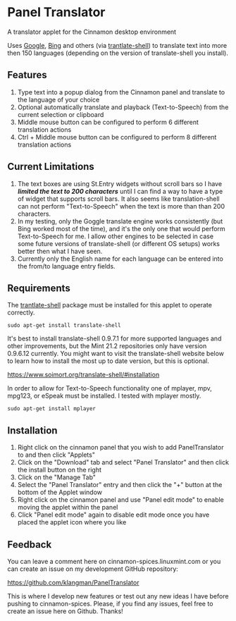 # Panel Translator
A translator applet for the Cinnamon desktop environment

Uses [Google](https://translate.google.com/), [Bing](https://www.bing.com/translator) and others (via [trantlate-shell](https://github.com/soimort/translate-shell)) to translate text into more then 150 languages (depending on the version of translate-shell you install).

## Features

1. Type text into a popup dialog from the Cinnamon panel and translate to the language of your choice
2. Optional automatically translate and playback (Text-to-Speech) from the current selection or clipboard
3. Middle mouse button can be configured to perform 6 different translation actions
4. Ctrl + Middle mouse button can be configured to perform 8 different translation actions

## Current Limitations

1. The text boxes are using St.Entry widgets without scroll bars so I have ***limited the text to 200 characters*** until I can find a way to have a type of widget that supports scroll bars. It also seems like translation-shell can not perform "Text-to-Speech" when the text is more than than 200 characters.
2. In my testing, only the Goggle translate engine works consistently (but Bing worked most of the time), and it's the only one that would perform Text-to-Speech for me. I allow other engines to be selected in case some future versions of translate-shell (or different OS setups) works better then what I have seen.
3. Currently only the English name for each language can be entered into the from/to language entry fields.

## Requirements

The [trantlate-shell](https://github.com/soimort/translate-shell) package must be installed for this applet to operate correctly.

```
sudo apt-get install translate-shell
```

It's best to install translate-shell 0.9.7.1 for more supported languages and other improvements, but the Mint 21.2 repositories only have version 0.9.6.12 currently. You might want to visit the translate-shell website below to learn how to install the most up to date version, but this is optional.

https://www.soimort.org/translate-shell/#installation

In order to allow for Text-to-Speech functionality one of mplayer, mpv, mpg123, or eSpeak must be installed. I tested with mplayer mostly.

```
sudo apt-get install mplayer
```

## Installation
1. Right click on the cinnamon panel that you wish to add PanelTranslator to and then click "Applets"
2. Click on the "Download" tab and select "Panel Translator" and then click the install button on the right
3. Click on the "Manage Tab"
4. Select the "Panel Translator" entry and then click the "+" button at the bottom of the Applet window
5. Right click on the cinnamon panel and use "Panel edit mode" to enable moving the applet within the panel
6. Click "Panel edit mode" again to disable edit mode once you have placed the applet icon where you like

## Feedback
You can leave a comment here on cinnamon-spices.linuxmint.com or you can create an issue on my development GitHub repository:

https://github.com/klangman/PanelTranslator

This is where I develop new features or test out any new ideas I have before pushing to cinnamon-spices.
Please, if you find any issues, feel free to create an issue here on Github. Thanks!
